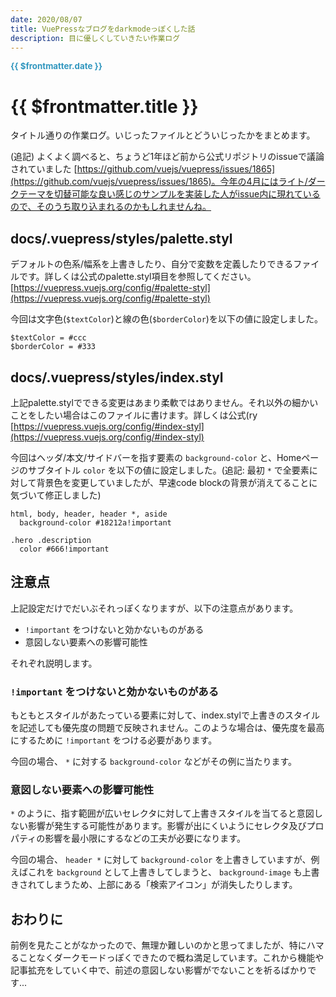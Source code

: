```yaml
---
date: 2020/08/07
title: VuePressなブログをdarkmodeっぽくした話
description: 目に優しくしていきたい作業ログ
---
```

<span style="font-size: 10pt; font-weight: bold; color: #3297bf">{{ $frontmatter.date }}</span>

# {{ $frontmatter.title }}

タイトル通りの作業ログ。いじったファイルとどういじったかをまとめます。

(追記) よくよく調べると、ちょうど1年ほど前から公式リポジトリのissueで議論されていました [https://github.com/vuejs/vuepress/issues/1865](https://github.com/vuejs/vuepress/issues/1865)。今年の4月にはライト/ダークテーマを切替可能な良い感じのサンプルを実装した人がissue内に現れているので、そのうち取り込まれるのかもしれませんね。


## docs/.vuepress/styles/palette.styl
デフォルトの色系/幅系を上書きしたり、自分で変数を定義したりできるファイルです。詳しくは公式のpalette.styl項目を参照してください。 [https://vuepress.vuejs.org/config/#palette-styl](https://vuepress.vuejs.org/config/#palette-styl)

今回は文字色(`$textColor`)と線の色(`$borderColor`)を以下の値に設定しました。

```stylus
$textColor = #ccc
$borderColor = #333
```

## docs/.vuepress/styles/index.styl
上記palette.stylでできる変更はあまり柔軟ではありません。それ以外の細かいことをしたい場合はこのファイルに書けます。詳しくは公式(ry [https://vuepress.vuejs.org/config/#index-styl](https://vuepress.vuejs.org/config/#index-styl)

今回はヘッダ/本文/サイドバーを指す要素の `background-color` と、Homeページのサブタイトル `color` を以下の値に設定しました。(追記: 最初 `*` で全要素に対して背景色を変更していましたが、早速code blockの背景が消えてることに気づいて修正しました)

```stylus
html, body, header, header *, aside
  background-color #18212a!important

.hero .description
  color #666!important
```

## 注意点
上記設定だけでだいぶそれっぽくなりますが、以下の注意点があります。

* `!important` をつけないと効かないものがある
* 意図しない要素への影響可能性

それぞれ説明します。

### `!important` をつけないと効かないものがある
もともとスタイルがあたっている要素に対して、index.stylで上書きのスタイルを記述しても優先度の問題で反映されません。このような場合は、優先度を最高にするために `!important` をつける必要があります。

今回の場合、 `*` に対する `background-color` などがその例に当たります。

### 意図しない要素への影響可能性
`*` のように、指す範囲が広いセレクタに対して上書きスタイルを当てると意図しない影響が発生する可能性があります。影響が出にくいようにセレクタ及びプロパティの影響を最小限にするなどの工夫が必要になります。

今回の場合、 `header *` に対して `background-color` を上書きしていますが、例えばこれを `background` として上書きしてしまうと、 `background-image` も上書きされてしまうため、上部にある「検索アイコン」が消失したりします。


## おわりに
前例を見たことがなかったので、無理か難しいのかと思ってましたが、特にハマることなくダークモードっぽくできたので概ね満足しています。これから機能や記事拡充をしていく中で、前述の意図しない影響がでないことを祈るばかりです...
